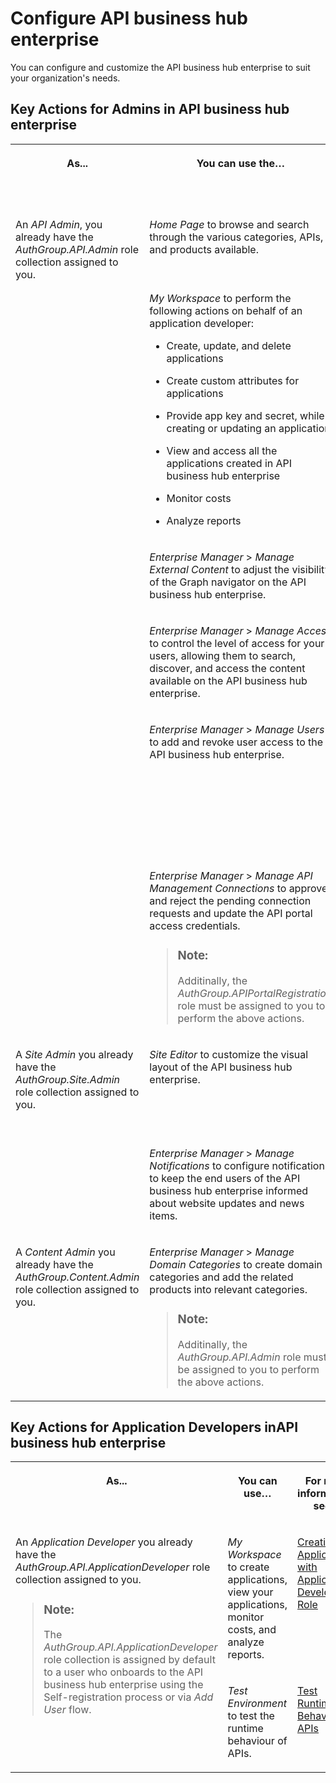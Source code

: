 <!-- loio54b4607902a446e39d8a6ba45ce63d6b -->

# Configure API business hub enterprise 

You can configure and customize the API business hub enterprise to suit your organization's needs.



<a name="loio54b4607902a446e39d8a6ba45ce63d6b__section_vnp_dgr_lbc"/>

## Key Actions for Admins in API business hub enterprise 


<table>
<tr>
<th valign="top">

As...

</th>
<th valign="top">

You can use the…

</th>
<th valign="top">

For more information, see…

</th>
</tr>
<tr>
<td valign="top" rowspan="6">

An *API Admin*, you already have the *AuthGroup.API.Admin* role collection assigned to you.

</td>
<td valign="top">

*Home Page* to browse and search through the various categories, APIs, and products available.

</td>
<td valign="top">

[Register on API business hub enterprise](register-on-api-business-hub-enterprise-c85fafe.md) 

</td>
</tr>
<tr>
<td valign="top">

*My Workspace* to perform the following actions on behalf of an application developer:

-   Create, update, and delete applications

-   Create custom attributes for applications

-   Provide app key and secret, while creating or updating an application

-   View and access all the applications created in API business hub enterprise
-   Monitor costs

-   Analyze reports




</td>
<td valign="top">

[Creating an Application with API business hub enterprise Administrator Role](creating-an-application-with-api-business-hub-enterprise-administrator-role-df4f777.md) 

</td>
</tr>
<tr>
<td valign="top">

*Enterprise Manager* \> *Manage External Content* to adjust the visibility of the Graph navigator on the API business hub enterprise.

</td>
<td valign="top">

[Manage External Content](https://help.sap.com/docs/integration-suite/sap-integration-suite/manage-external-content-new-design?version=CLOUD&q=Exyternal%20Content) 

</td>
</tr>
<tr>
<td valign="top">

*Enterprise Manager* \> *Manage Access* to control the level of access for your users, allowing them to search, discover, and access the content available on the API business hub enterprise.

</td>
<td valign="top">

[Manage Developer Access](manage-developer-access-9df3ece.md) 

</td>
</tr>
<tr>
<td valign="top">

*Enterprise Manager* \> *Manage Users* to add and revoke user access to the API business hub enterprise.

</td>
<td valign="top">

[Managing the Access Request of the Users \[New Design\]](managing-the-access-request-of-the-users-new-design-8b79ee8.md)

[Revoke Access \[New Design\]](revoke-access-new-design-ce609bb.md)

</td>
</tr>
<tr>
<td valign="top">

*Enterprise Manager* \> *Manage API Management Connections* to approve and reject the pending connection requests and update the API portal access credentials.

> ### Note:  
> Additinally, the *AuthGroup.APIPortalRegistration* role must be assigned to you to perform the above actions.



</td>
<td valign="top">

[Approve the Pending Connection Requests](approve-the-pending-connection-requests-e296f80.md) 

</td>
</tr>
<tr>
<td valign="top" rowspan="2">

A *Site Admin* you already have the *AuthGroup.Site.Admin* role collection assigned to you.

</td>
<td valign="top">

*Site Editor* to customize the visual layout of the API business hub enterprise.

</td>
<td valign="top">

[Customize the Visual Format of the API business hub enterprise](customize-the-visual-format-of-the-api-business-hub-enterprise-2eacd52.md) 

</td>
</tr>
<tr>
<td valign="top">

*Enterprise Manager* \> *Manage Notifications* to configure notifications to keep the end users of the API business hub enterprise informed about website updates and news items.

</td>
<td valign="top">

[Manage Notifications](manage-notifications-df32457.md) 

</td>
</tr>
<tr>
<td valign="top">

A *Content Admin* you already have the *AuthGroup.Content.Admin* role collection assigned to you.

</td>
<td valign="top">

*Enterprise Manager* \> *Manage Domain Categories* to create domain categories and add the related products into relevant categories.

> ### Note:  
> Additinally, the *AuthGroup.API.Admin* role must be assigned to you to perform the above actions.



</td>
<td valign="top">

[Manage Domain Categories](manage-domain-categories-bd9691d.md) 

</td>
</tr>
</table>



<a name="loio54b4607902a446e39d8a6ba45ce63d6b__section_dkw_dgr_lbc"/>

## Key Actions for Application Developers inAPI business hub enterprise


<table>
<tr>
<th valign="top">

As...

</th>
<th valign="top">

You can use…

</th>
<th valign="top">

For more information, see…

</th>
</tr>
<tr>
<td valign="top" rowspan="2">

An *Application Developer* you already have the *AuthGroup.API.ApplicationDeveloper* role collection assigned to you.

> ### Note:  
> The *AuthGroup.API.ApplicationDeveloper* role collection is assigned by default to a user who onboards to the API business hub enterprise using the Self-registration process or via *Add User* flow.



</td>
<td valign="top">

*My Workspace* to create applications, view your applications, monitor costs, and analyze reports.

</td>
<td valign="top">

[Creating an Application with Application Developer Role](creating-an-application-with-application-developer-role-99515fc.md) 

</td>
</tr>
<tr>
<td valign="top">

*Test Environment* to test the runtime behaviour of APIs.

</td>
<td valign="top">

[Test Runtime Behavior of APIs](test-runtime-behavior-of-apis-15c7d52.md) 

</td>
</tr>
</table>

